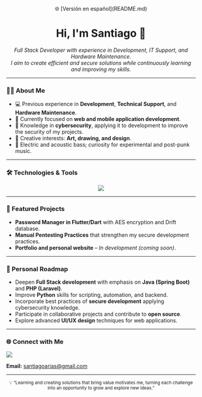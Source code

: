 <p align="center">
  🌐 [Versión en español](README.md)
</p>
<h1 align="center">Hi, I'm Santiago 👋</h1>

<p align="center">
  <em>Full Stack Developer with experience in Development, IT Support, and Hardware Maintenance.<br>
  I aim to create efficient and secure solutions while continuously learning and improving my skills.</em>
</p>

---

### 👨‍💻 About Me
- 💻 Previous experience in **Development**, **Technical Support**, and **Hardware Maintenance**.  
- 🌱 Currently focused on **web and mobile application development**.  
- 🔐 Knowledge in **cybersecurity**, applying it to development to improve the security of my projects.  
- 🎨 Creative interests: **Art, drawing, and design**.  
- 🎸 Electric and acoustic bass; curiosity for experimental and post-punk music.

---

### 🛠 Technologies & Tools
<p align="center">
  <img src="https://skillicons.dev/icons?i=html,css,js,react,nodejs,typescript,java,python,flutter,linux,git&theme=light" />
</p>

---

### 🚀 Featured Projects
- **Password Manager in Flutter/Dart** with AES encryption and Drift database.  
- **Manual Pentesting Practices** that strengthen my secure development practices.  
- **Portfolio and personal website** – *In development (coming soon)*.

---

### 🚧 Personal Roadmap

- Deepen **Full Stack development** with emphasis on **Java (Spring Boot)** and **PHP (Laravel)**.  
- Improve **Python** skills for scripting, automation, and backend.  
- Incorporate best practices of **secure development** applying cybersecurity knowledge.  
- Participate in collaborative projects and contribute to **open source**.  
- Explore advanced **UI/UX design** techniques for web applications.  

---

### 🌐 Connect with Me
<p align="left">
  <a href="https://www.linkedin.com/in/santiago-arias-cardona/">
    <img src="https://img.shields.io/badge/LinkedIn-Santiago-blue?style=for-the-badge&logo=linkedin&logoColor=white" />
  </a>
</p>

**Email:** santiagoarias@gmail.com

---

<p align="center">
  <sub>💡 “Learning and creating solutions that bring value motivates me, turning each challenge into an opportunity to grow and explore new ideas.”</sub>
</p>
